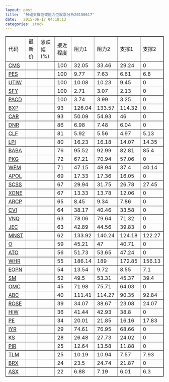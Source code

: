 ```yaml
---
layout: post
title:  "触碰支撑位或阻力位股票分析20150617"
date:   2015-06-17 04:18:13
categories: stock
---
```

<script type="text/javascript">
var stockList = []
stockList.push('gb_cms');
stockList.push('gb_pes');
stockList.push('gb_utiw');
stockList.push('gb_sfy');
stockList.push('gb_pacd');
stockList.push('gb_bxp');
stockList.push('gb_car');
stockList.push('gb_dnr');
stockList.push('gb_clf');
stockList.push('gb_lpi');
stockList.push('gb_baba');
stockList.push('gb_pkg');
stockList.push('gb_wfm');
stockList.push('gb_apol');
stockList.push('gb_scss');
stockList.push('gb_xone');
stockList.push('gb_arcp');
stockList.push('gb_cvi');
stockList.push('gb_vnq');
stockList.push('gb_jec');
stockList.push('gb_mnst');
stockList.push('gb_o');
stockList.push('gb_ato');
stockList.push('gb_whr');
stockList.push('gb_eopn');
stockList.push('gb_sm');
stockList.push('gb_omc');
stockList.push('gb_abc');
stockList.push('gb_rose');
stockList.push('gb_hiw');
stockList.push('gb_pe');
stockList.push('gb_iyr');
stockList.push('gb_ks');
stockList.push('gb_pir');
stockList.push('gb_tlm');
stockList.push('gb_brx');
stockList.push('gb_asx');
</script>
<table border="1">
 <tr>
 <td>代码</td>
 <td>最新价</td>
 <td>涨跌幅(%)</td>
 <td>接近程度</td>
 <td>阻力1</td>
 <td>阻力2</td>
 <td>支撑1</td>
 <td>支撑2</td>
</tr>
  <tr id="cms" class="red">
  <td><a href="http://stock.finance.sina.com.cn/usstock/quotes/CMS.html" target="_blank">CMS</a></td><td></td><td></td><td>100</td><td>32.05</td><td>33.46</td><td>29.24</td><td>0</td></tr>
  <tr id="pes" class="green">
  <td><a href="http://stock.finance.sina.com.cn/usstock/quotes/PES.html" target="_blank">PES</a></td><td></td><td></td><td>100</td><td>9.77</td><td>7.63</td><td>6.61</td><td>6.8</td></tr>
  <tr id="utiw" class="red">
  <td><a href="http://stock.finance.sina.com.cn/usstock/quotes/UTIW.html" target="_blank">UTIW</a></td><td></td><td></td><td>100</td><td>10.08</td><td>10.23</td><td>9.45</td><td>0</td></tr>
  <tr id="sfy" class="green">
  <td><a href="http://stock.finance.sina.com.cn/usstock/quotes/SFY.html" target="_blank">SFY</a></td><td></td><td></td><td>100</td><td>2.71</td><td>3.07</td><td>2.13</td><td>0</td></tr>
  <tr id="pacd" class="red">
  <td><a href="http://stock.finance.sina.com.cn/usstock/quotes/PACD.html" target="_blank">PACD</a></td><td></td><td></td><td>100</td><td>3.74</td><td>3.99</td><td>3.25</td><td>0</td></tr>
  <tr id="bxp" class="red">
  <td><a href="http://stock.finance.sina.com.cn/usstock/quotes/BXP.html" target="_blank">BXP</a></td><td></td><td></td><td>93</td><td>126.04</td><td>133.57</td><td>114.32</td><td>0</td></tr>
  <tr id="car" class="red">
  <td><a href="http://stock.finance.sina.com.cn/usstock/quotes/CAR.html" target="_blank">CAR</a></td><td></td><td></td><td>93</td><td>50.09</td><td>54.93</td><td>46</td><td>0</td></tr>
  <tr id="dnr" class="red">
  <td><a href="http://stock.finance.sina.com.cn/usstock/quotes/DNR.html" target="_blank">DNR</a></td><td></td><td></td><td>86</td><td>6.98</td><td>7.48</td><td>6.04</td><td>0</td></tr>
  <tr id="clf" class="green">
  <td><a href="http://stock.finance.sina.com.cn/usstock/quotes/CLF.html" target="_blank">CLF</a></td><td></td><td></td><td>81</td><td>5.92</td><td>5.56</td><td>4.97</td><td>5.13</td></tr>
  <tr id="lpi" class="green">
  <td><a href="http://stock.finance.sina.com.cn/usstock/quotes/LPI.html" target="_blank">LPI</a></td><td></td><td></td><td>80</td><td>16.23</td><td>16.18</td><td>14.07</td><td>14.35</td></tr>
  <tr id="baba" class="green">
  <td><a href="http://stock.finance.sina.com.cn/usstock/quotes/BABA.html" target="_blank">BABA</a></td><td></td><td></td><td>76</td><td>95.52</td><td>92.99</td><td>82.81</td><td>85.4</td></tr>
  <tr id="pkg" class="red">
  <td><a href="http://stock.finance.sina.com.cn/usstock/quotes/PKG.html" target="_blank">PKG</a></td><td></td><td></td><td>72</td><td>67.21</td><td>70.94</td><td>57.06</td><td>0</td></tr>
  <tr id="wfm" class="green">
  <td><a href="http://stock.finance.sina.com.cn/usstock/quotes/WFM.html" target="_blank">WFM</a></td><td></td><td></td><td>71</td><td>47.15</td><td>48.94</td><td>37.4</td><td>40.14</td></tr>
  <tr id="apol" class="green">
  <td><a href="http://stock.finance.sina.com.cn/usstock/quotes/APOL.html" target="_blank">APOL</a></td><td></td><td></td><td>69</td><td>17.33</td><td>17.36</td><td>16.05</td><td>0</td></tr>
  <tr id="scss" class="red">
  <td><a href="http://stock.finance.sina.com.cn/usstock/quotes/SCSS.html" target="_blank">SCSS</a></td><td></td><td></td><td>67</td><td>29.94</td><td>31.75</td><td>26.78</td><td>27.45</td></tr>
  <tr id="xone" class="green">
  <td><a href="http://stock.finance.sina.com.cn/usstock/quotes/XONE.html" target="_blank">XONE</a></td><td></td><td></td><td>67</td><td>13.33</td><td>13.78</td><td>12.06</td><td>0</td></tr>
  <tr id="arcp" class="red">
  <td><a href="http://stock.finance.sina.com.cn/usstock/quotes/ARCP.html" target="_blank">ARCP</a></td><td></td><td></td><td>65</td><td>8.45</td><td>9.34</td><td>7.86</td><td>0</td></tr>
  <tr id="cvi" class="red">
  <td><a href="http://stock.finance.sina.com.cn/usstock/quotes/CVI.html" target="_blank">CVI</a></td><td></td><td></td><td>64</td><td>38.17</td><td>40.46</td><td>33.58</td><td>0</td></tr>
  <tr id="vnq" class="red">
  <td><a href="http://stock.finance.sina.com.cn/usstock/quotes/VNQ.html" target="_blank">VNQ</a></td><td></td><td></td><td>63</td><td>78.06</td><td>79.64</td><td>71.32</td><td>0</td></tr>
  <tr id="jec" class="red">
  <td><a href="http://stock.finance.sina.com.cn/usstock/quotes/JEC.html" target="_blank">JEC</a></td><td></td><td></td><td>63</td><td>42.89</td><td>44.56</td><td>39.83</td><td>0</td></tr>
  <tr id="mnst" class="red">
  <td><a href="http://stock.finance.sina.com.cn/usstock/quotes/MNST.html" target="_blank">MNST</a></td><td></td><td></td><td>62</td><td>133.92</td><td>140.24</td><td>124.18</td><td>122.27</td></tr>
  <tr id="o" class="green">
  <td><a href="http://stock.finance.sina.com.cn/usstock/quotes/O.html" target="_blank">O</a></td><td></td><td></td><td>59</td><td>45.21</td><td>47</td><td>40.71</td><td>0</td></tr>
  <tr id="ato" class="green">
  <td><a href="http://stock.finance.sina.com.cn/usstock/quotes/ATO.html" target="_blank">ATO</a></td><td></td><td></td><td>56</td><td>51.73</td><td>53.65</td><td>47.24</td><td>0</td></tr>
  <tr id="whr" class="red">
  <td><a href="http://stock.finance.sina.com.cn/usstock/quotes/WHR.html" target="_blank">WHR</a></td><td></td><td></td><td>55</td><td>186.14</td><td>189</td><td>172.85</td><td>156.13</td></tr>
  <tr id="eopn" class="green">
  <td><a href="http://stock.finance.sina.com.cn/usstock/quotes/EOPN.html" target="_blank">EOPN</a></td><td></td><td></td><td>54</td><td>13.54</td><td>9.72</td><td>8.55</td><td>7.1</td></tr>
  <tr id="sm" class="red">
  <td><a href="http://stock.finance.sina.com.cn/usstock/quotes/SM.html" target="_blank">SM</a></td><td></td><td></td><td>52</td><td>49.5</td><td>53.31</td><td>45.37</td><td>39.4</td></tr>
  <tr id="omc" class="green">
  <td><a href="http://stock.finance.sina.com.cn/usstock/quotes/OMC.html" target="_blank">OMC</a></td><td></td><td></td><td>45</td><td>71.98</td><td>75.71</td><td>64.03</td><td>0</td></tr>
  <tr id="abc" class="red">
  <td><a href="http://stock.finance.sina.com.cn/usstock/quotes/ABC.html" target="_blank">ABC</a></td><td></td><td></td><td>40</td><td>111.41</td><td>114.27</td><td>90.35</td><td>92.84</td></tr>
  <tr id="rose" class="green">
  <td><a href="http://stock.finance.sina.com.cn/usstock/quotes/ROSE.html" target="_blank">ROSE</a></td><td></td><td></td><td>39</td><td>34.07</td><td>38.67</td><td>23.08</td><td>24.07</td></tr>
  <tr id="hiw" class="green">
  <td><a href="http://stock.finance.sina.com.cn/usstock/quotes/HIW.html" target="_blank">HIW</a></td><td></td><td></td><td>36</td><td>41.44</td><td>42.93</td><td>38.8</td><td>0</td></tr>
  <tr id="pe" class="green">
  <td><a href="http://stock.finance.sina.com.cn/usstock/quotes/PE.html" target="_blank">PE</a></td><td></td><td></td><td>34</td><td>20.01</td><td>21.85</td><td>16.16</td><td>17.83</td></tr>
  <tr id="iyr" class="red">
  <td><a href="http://stock.finance.sina.com.cn/usstock/quotes/IYR.html" target="_blank">IYR</a></td><td></td><td></td><td>29</td><td>74.61</td><td>76.95</td><td>68.66</td><td>0</td></tr>
  <tr id="ks" class="red">
  <td><a href="http://stock.finance.sina.com.cn/usstock/quotes/KS.html" target="_blank">KS</a></td><td></td><td></td><td>28</td><td>26.48</td><td>27.73</td><td>24.02</td><td>0</td></tr>
  <tr id="pir" class="green">
  <td><a href="http://stock.finance.sina.com.cn/usstock/quotes/PIR.html" target="_blank">PIR</a></td><td></td><td></td><td>25</td><td>12.64</td><td>13.58</td><td>11.88</td><td>0</td></tr>
  <tr id="tlm" class="green">
  <td><a href="http://stock.finance.sina.com.cn/usstock/quotes/TLM.html" target="_blank">TLM</a></td><td></td><td></td><td>25</td><td>10.19</td><td>10.94</td><td>7.57</td><td>7.93</td></tr>
  <tr id="brx" class="green">
  <td><a href="http://stock.finance.sina.com.cn/usstock/quotes/BRX.html" target="_blank">BRX</a></td><td></td><td></td><td>24</td><td>23.5</td><td>24.74</td><td>21.87</td><td>0</td></tr>
  <tr id="asx" class="green">
  <td><a href="http://stock.finance.sina.com.cn/usstock/quotes/ASX.html" target="_blank">ASX</a></td><td></td><td></td><td>22</td><td>6.88</td><td>7.19</td><td>6.01</td><td>6.3</td></tr>
</table>
